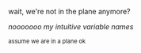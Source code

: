 wait, we're not in the plane anymore?

*_nooooooo my intuitive variable names_*

<sup>assume we are in a plane ok</sup>
